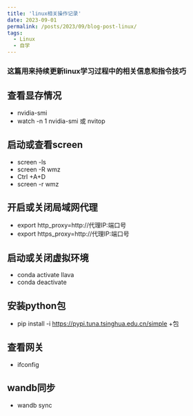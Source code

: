```yaml
---
title: 'linux相关操作记录'
date: 2023-09-01
permalink: /posts/2023/09/blog-post-linux/
tags:
  - Linux
  - 自学
---
```


### 这篇用来持续更新linux学习过程中的相关信息和指令技巧


## 查看显存情况
- nvidia-smi
- watch -n 1 nvidia-smi 或 nvitop

## 启动或查看screen
- screen -ls
- screen -R wmz
- Ctrl +A+D
- screen -r wmz

## 开启或关闭局域网代理
- export http_proxy=http://代理IP:端口号
- export https_proxy=http://代理IP:端口号

## 启动或关闭虚拟环境
- conda activate llava
- conda deactivate

## 安装python包
- pip install -i https://pypi.tuna.tsinghua.edu.cn/simple +包

## 查看网关
- ifconfig

## wandb同步
- wandb sync 